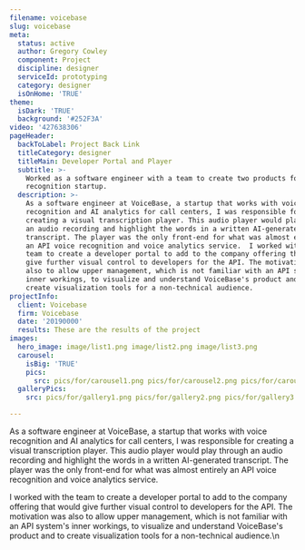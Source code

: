 ```yaml
---
filename: voicebase
slug: voicebase
meta:
  status: active
  author: Gregory Cowley
  component: Project
  discipline: designer
  serviceId: prototyping
  category: designer
  isOnHome: 'TRUE'
theme:
  isDark: 'TRUE'
  background: '#252F3A'
video: '427638306'
pageHeader:
  backToLabel: Project Back Link
  titleCategory: designer
  titleMain: Developer Portal and Player
  subtitle: >-
    Worked as a software engineer with a team to create two products for a voice
    recognition startup.
  description: >-
    As a software engineer at VoiceBase, a startup that works with voice
    recognition and AI analytics for call centers, I was responsible for
    creating a visual transcription player. This audio player would play through
    an audio recording and highlight the words in a written AI-generated
    transcript. The player was the only front-end for what was almost entirely
    an API voice recognition and voice analytics service.  I worked with the
    team to create a developer portal to add to the company offering that would
    give further visual control to developers for the API. The motivation was
    also to allow upper management, which is not familiar with an API system's
    inner workings, to visualize and understand VoiceBase's product and to
    create visualization tools for a non-technical audience.
projectInfo:
  client: Voicebase
  firm: Voicebase
  date: '20190000'
  results: These are the results of the project
images:
  hero_image: image/list1.png image/list2.png image/list3.png
  carousel:
    isBig: 'TRUE'
    pics:
      src: pics/for/carousel1.png pics/for/carousel2.png pics/for/carousel3.png
  galleryPics:
    src: pics/for/gallery1.png pics/for/gallery2.png pics/for/gallery3.png

---
```

As a software engineer at VoiceBase, a startup that works with voice recognition and AI analytics for call centers, I was responsible for creating a visual transcription player. This audio player would play through an audio recording and highlight the words in a written AI-generated transcript. The player was the only front-end for what was almost entirely an API voice recognition and voice analytics service. 

I worked with the team to create a developer portal to add to the company offering that would give further visual control to developers for the API. The motivation was also to allow upper management, which is not familiar with an API system's inner workings, to visualize and understand VoiceBase's product and to create visualization tools for a non-technical audience.\n
  